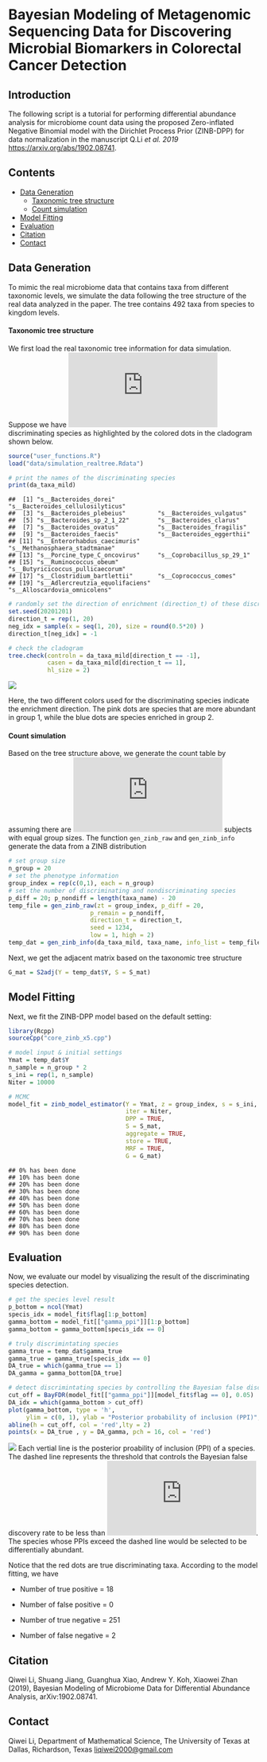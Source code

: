 


# Bayesian Modeling of Metagenomic Sequencing Data for Discovering Microbial Biomarkers in Colorectal Cancer Detection

## Introduction

The following script is a tutorial for performing differential abundance
analysis for microbiome count data using the proposed Zero-inflated
Negative Binomial model with the Dirichlet Process Prior (ZINB-DPP) for
data normalization in the manuscript Q.Li *et al. 2019*
<https://arxiv.org/abs/1902.08741>.

## Contents

  - [Data Generation](#data-generation)
      - [Taxonomic tree structure](#taxonomic-tree-structure)
      - [Count simulation](#count-simulation)
  - [Model Fitting](#model-fitting)
  - [Evaluation](#evaluation)
  - [Citation](#citation)
  - [Contact](#contact)

## Data Generation

To mimic the real microbiome data that contains taxa from different
taxonomic levels, we simulate the data following the tree structure of
the real data analyzed in the paper. The tree contains 492 taxa from
species to kingdom levels.

#### Taxonomic tree structure

We first load the real taxonomic tree information for data simulation.
Suppose we have ![p\_0
= 20](https://latex.codecogs.com/png.latex?p_0%20%3D%2020 "p_0 = 20")
discriminating species as highlighted by the colored dots in the
cladogram shown below.

``` r
source("user_functions.R")
load("data/simulation_realtree.Rdata")

# print the names of the discriminating species 
print(da_taxa_mild)
```

    ##  [1] "s__Bacteroides_dorei"            "s__Bacteroides_cellulosilyticus"
    ##  [3] "s__Bacteroides_plebeius"         "s__Bacteroides_vulgatus"        
    ##  [5] "s__Bacteroides_sp_2_1_22"        "s__Bacteroides_clarus"          
    ##  [7] "s__Bacteroides_ovatus"           "s__Bacteroides_fragilis"        
    ##  [9] "s__Bacteroides_faecis"           "s__Bacteroides_eggerthii"       
    ## [11] "s__Enterorhabdus_caecimuris"     "s__Methanosphaera_stadtmanae"   
    ## [13] "s__Porcine_type_C_oncovirus"     "s__Coprobacillus_sp_29_1"       
    ## [15] "s__Ruminococcus_obeum"           "s__Butyricicoccus_pullicaecorum"
    ## [17] "s__Clostridium_bartlettii"       "s__Coprococcus_comes"           
    ## [19] "s__Adlercreutzia_equolifaciens"  "s__Alloscardovia_omnicolens"

``` r
# randomly set the direction of enrichment (direction_t) of these discriminating species 
set.seed(20201201)
direction_t = rep(1, 20)
neg_idx = sample(x = seq(1, 20), size = round(0.5*20) )
direction_t[neg_idx] = -1

# check the cladogram 
tree.check(controln = da_taxa_mild[direction_t == -1],
           casen = da_taxa_mild[direction_t == 1],
           hl_size = 2)
```

![](readme_files/figure-gfm/load_data-1.png)<!-- -->

Here, the two different colors used for the discriminating species
indicate the enrichment direction. The pink dots are species that are
more abundant in group 1, while the blue dots are species enriched in
group 2.

#### Count simulation

Based on the tree structure above, we generate the count table by
assuming there are ![n=24](https://latex.codecogs.com/png.latex?n%3D24
"n=24") subjects with equal group sizes. The function `gen_zinb_raw` and
`gen_zinb_info` generate the data from a ZINB distribution

``` r
# set group size 
n_group = 20
# set the phenotype information
group_index = rep(c(0,1), each = n_group)
# set the number of discriminating and nondiscriminating species 
p_diff = 20; p_nondiff = length(taxa_name) - 20
temp_file = gen_zinb_raw(zt = group_index, p_diff = 20, 
                       p_remain = p_nondiff, 
                       direction_t = direction_t,
                       seed = 1234, 
                       low = 1, high = 2)
temp_dat = gen_zinb_info(da_taxa_mild, taxa_name, info_list = temp_file)
```

Next, we get the adjacent matrix based on the taxonomic tree structure

``` r
G_mat = S2adj(Y = temp_dat$Y, S = S_mat)
```

## Model Fitting

Next, we fit the ZINB-DPP model based on the default setting:

``` r
library(Rcpp)
sourceCpp("core_zinb_x5.cpp")

# model input & initial settings
Ymat = temp_dat$Y
n_sample = n_group * 2
s_ini = rep(1, n_sample)
Niter = 10000

# MCMC 
model_fit = zinb_model_estimator(Y = Ymat, z = group_index, s = s_ini, 
                                 iter = Niter, 
                                 DPP = TRUE, 
                                 S = S_mat, 
                                 aggregate = TRUE, 
                                 store = TRUE,
                                 MRF = TRUE, 
                                 G = G_mat)
```

    ## 0% has been done
    ## 10% has been done
    ## 20% has been done
    ## 30% has been done
    ## 40% has been done
    ## 50% has been done
    ## 60% has been done
    ## 70% has been done
    ## 80% has been done
    ## 90% has been done

## Evaluation

Now, we evaluate our model by visualizing the result of the
discriminating species detection.

``` r
# get the species level result
p_bottom = ncol(Ymat)
specis_idx = model_fit$flag[1:p_bottom]
gamma_bottom = model_fit[["gamma_ppi"]][1:p_bottom]
gamma_bottom = gamma_bottom[specis_idx == 0]

# truly discrimintating species
gamma_true = temp_dat$gamma_true
gamma_true = gamma_true[specis_idx == 0]
DA_true = which(gamma_true == 1)
DA_gamma = gamma_bottom[DA_true]

# detect discrimintating species by controlling the Bayesian false discovery rate 
cut_off = BayFDR(model_fit[["gamma_ppi"]][model_fit$flag == 0], 0.05)
DA_idx = which(gamma_bottom > cut_off)
plot(gamma_bottom, type = 'h', 
     ylim = c(0, 1), ylab = "Posterior probability of inclusion (PPI)", xlab = "Taxon index")
abline(h = cut_off, col = 'red',lty = 2)
points(x = DA_true , y = DA_gamma, pch = 16, col = 'red')
```

![](readme_files/figure-gfm/eval_model-1.png)<!-- --> Each vertial line
is the posterior proability of inclusion (PPI) of a species. The dashed
line represents the threshold that controls the Bayesian false discovery
rate to be less than ![0.05](https://latex.codecogs.com/png.latex?0.05
"0.05"). The species whose PPIs exceed the dashed line would be selected
to be differentially abundant.

Notice that the red dots are true discriminating taxa. According to the
model fitting, we have

  - Number of true positive = 18

  - Number of false positive = 0

  - Number of true negative = 251

  - Number of false negative = 2

## Citation

Qiwei Li, Shuang Jiang, Guanghua Xiao, Andrew Y. Koh, Xiaowei Zhan
(2019), Bayesian Modeling of Microbiome Data for Differential Abundance
Analysis, arXiv:1902.08741.

## Contact

Qiwei Li, Department of Mathematical Science, The University of Texas at
Dallas, Richardson, Texas <liqiwei2000@gmail.com>

